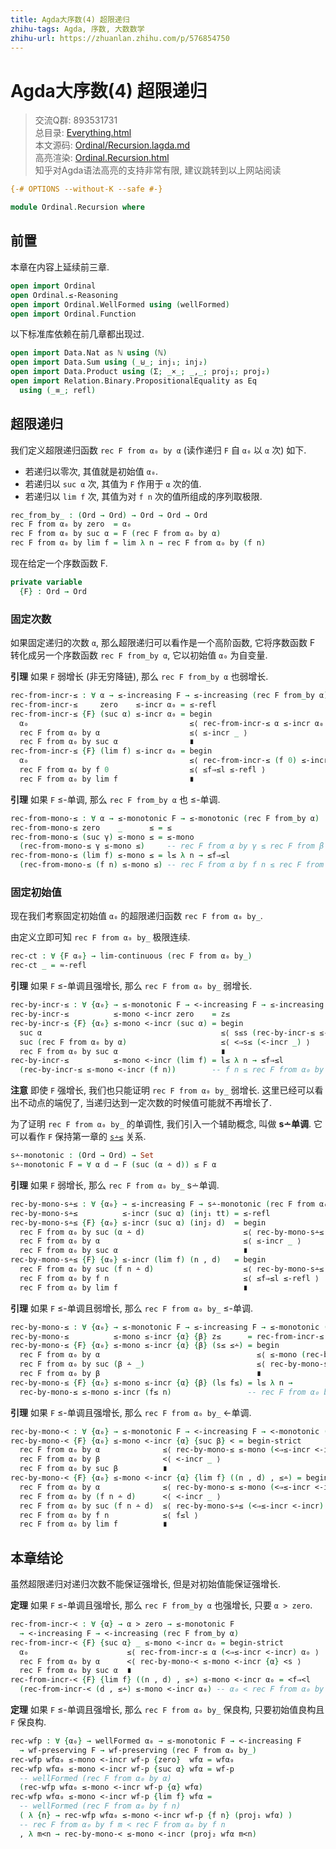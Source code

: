 ```yaml
---
title: Agda大序数(4) 超限递归
zhihu-tags: Agda, 序数, 大数数学
zhihu-url: https://zhuanlan.zhihu.com/p/576854750
---
```


# Agda大序数(4) 超限递归

> 交流Q群: 893531731  
> 总目录: [Everything.html](https://choukh.github.io/agda-lvo/Everything.html)  
> 本文源码: [Ordinal/Recursion.lagda.md](https://github.com/choukh/agda-lvo/blob/main/src/Ordinal/Recursion.lagda.md)  
> 高亮渲染: [Ordinal.Recursion.html](https://choukh.github.io/agda-lvo/Ordinal.Recursion.html)  
> 知乎对Agda语法高亮的支持非常有限, 建议跳转到以上网站阅读  

```agda
{-# OPTIONS --without-K --safe #-}

module Ordinal.Recursion where
```

## 前置

本章在内容上延续前三章.

```agda
open import Ordinal
open Ordinal.≤-Reasoning
open import Ordinal.WellFormed using (wellFormed)
open import Ordinal.Function
```

以下标准库依赖在前几章都出现过.

```agda
open import Data.Nat as ℕ using (ℕ)
open import Data.Sum using (_⊎_; inj₁; inj₂)
open import Data.Product using (Σ; _×_; _,_; proj₁; proj₂)
open import Relation.Binary.PropositionalEquality as Eq
  using (_≡_; refl)
```

## 超限递归

我们定义超限递归函数 `rec F from α₀ by α` (读作递归 `F` 自 `α₀` 以 `α` 次) 如下.

- 若递归以零次, 其值就是初始值 `α₀`.
- 若递归以 `suc α` 次, 其值为 `F` 作用于 `α` 次的值.
- 若递归以 `lim f` 次, 其值为对 `f n` 次的值所组成的序列取极限.

```agda
rec_from_by_ : (Ord → Ord) → Ord → Ord → Ord
rec F from α₀ by zero  = α₀
rec F from α₀ by suc α = F (rec F from α₀ by α)
rec F from α₀ by lim f = lim λ n → rec F from α₀ by (f n)
```

现在给定一个序数函数 F.

```agda
private variable
  {F} : Ord → Ord
```

### 固定次数

如果固定递归的次数 `α`, 那么超限递归可以看作是一个高阶函数, 它将序数函数 F 转化成另一个序数函数 `rec F from_by α`, 它以初始值 `α₀` 为自变量.

**引理** 如果 `F` 弱增长 (非无穷降链), 那么 `rec F from_by α` 也弱增长.

```agda
rec-from-incr-≤ : ∀ α → ≤-increasing F → ≤-increasing (rec F from_by α)
rec-from-incr-≤     zero    ≤-incr α₀ = ≤-refl
rec-from-incr-≤ {F} (suc α) ≤-incr α₀ = begin
  α₀                                    ≤⟨ rec-from-incr-≤ α ≤-incr α₀ ⟩
  rec F from α₀ by α                    ≤⟨ ≤-incr _ ⟩
  rec F from α₀ by suc α                ∎
rec-from-incr-≤ {F} (lim f) ≤-incr α₀ = begin
  α₀                                    ≤⟨ rec-from-incr-≤ (f 0) ≤-incr α₀ ⟩
  rec F from α₀ by f 0                  ≤⟨ ≤f⇒≤l ≤-refl ⟩
  rec F from α₀ by lim f                ∎
```

**引理** 如果 `F` ≤-单调, 那么 `rec F from_by α` 也 ≤-单调.

```agda
rec-from-mono-≤ : ∀ α → ≤-monotonic F → ≤-monotonic (rec F from_by α)
rec-from-mono-≤ zero    _      ≤ = ≤
rec-from-mono-≤ (suc γ) ≤-mono ≤ = ≤-mono
  (rec-from-mono-≤ γ ≤-mono ≤)     -- rec F from α by γ ≤ rec F from β by γ
rec-from-mono-≤ (lim f) ≤-mono ≤ = l≤ λ n → ≤f⇒≤l
  (rec-from-mono-≤ (f n) ≤-mono ≤) -- rec F from α by f n ≤ rec F from β by f n
```

### 固定初始值

现在我们考察固定初始值 `α₀` 的超限递归函数 `rec F from α₀ by_`.

由定义立即可知 `rec F from α₀ by_` 极限连续.

```agda
rec-ct : ∀ {F α₀} → lim-continuous (rec F from α₀ by_)
rec-ct _ = ≈-refl
```

**引理** 如果 `F` ≤-单调且强增长, 那么 `rec F from α₀ by_` 弱增长.

```agda
rec-by-incr-≤ : ∀ {α₀} → ≤-monotonic F → <-increasing F → ≤-increasing (rec F from α₀ by_)
rec-by-incr-≤          ≤-mono <-incr zero    = z≤
rec-by-incr-≤ {F} {α₀} ≤-mono <-incr (suc α) = begin
  suc α                                        ≤⟨ s≤s (rec-by-incr-≤ ≤-mono <-incr α) ⟩
  suc (rec F from α₀ by α)                     ≤⟨ <⇒s≤ (<-incr _) ⟩
  rec F from α₀ by suc α                       ∎
rec-by-incr-≤          ≤-mono <-incr (lim f) = l≤ λ n → ≤f⇒≤l
  (rec-by-incr-≤ ≤-mono <-incr (f n))        -- f n ≤ rec F from α₀ by f n
```

**注意** 即使 `F` 强增长, 我们也只能证明 `rec F from α₀ by_` 弱增长. 这里已经可以看出不动点的端倪了, 当递归达到一定次数的时候值可能就不再增长了.

为了证明 `rec F from α₀ by_` 的单调性, 我们引入一个辅助概念, 叫做 **s∸单调**. 它可以看作 `F` 保持第一章的 [`s∸≤`](Ordinal.html#7546) 关系.

```agda
s∸-monotonic : (Ord → Ord) → Set
s∸-monotonic F = ∀ α d → F (suc (α ∸ d)) ≤ F α
```

**引理** 如果 `F` 弱增长, 那么 `rec F from α₀ by_` s∸单调.

```agda
rec-by-mono-s∸≤ : ∀ {α₀} → ≤-increasing F → s∸-monotonic (rec F from α₀ by_)
rec-by-mono-s∸≤          ≤-incr (suc α) (inj₁ tt) = ≤-refl
rec-by-mono-s∸≤ {F} {α₀} ≤-incr (suc α) (inj₂ d)  = begin
  rec F from α₀ by suc (α ∸ d)                      ≤⟨ rec-by-mono-s∸≤ ≤-incr α d ⟩
  rec F from α₀ by α                                ≤⟨ ≤-incr _ ⟩
  rec F from α₀ by suc α                            ∎
rec-by-mono-s∸≤ {F} {α₀} ≤-incr (lim f) (n , d)   = begin
  rec F from α₀ by suc (f n ∸ d)                    ≤⟨ rec-by-mono-s∸≤ ≤-incr (f n) d ⟩
  rec F from α₀ by f n                              ≤⟨ ≤f⇒≤l ≤-refl ⟩
  rec F from α₀ by lim f                            ∎
```

**引理** 如果 `F` ≤-单调且弱增长, 那么 `rec F from α₀ by_` ≤-单调.

```agda
rec-by-mono-≤ : ∀ {α₀} → ≤-monotonic F → ≤-increasing F → ≤-monotonic (rec F from α₀ by_)
rec-by-mono-≤          ≤-mono ≤-incr {α} {β} z≤      = rec-from-incr-≤ β ≤-incr _
rec-by-mono-≤ {F} {α₀} ≤-mono ≤-incr {α} {β} (s≤ ≤∸) = begin
  rec F from α₀ by α                                   ≤⟨ ≤-mono (rec-by-mono-≤ ≤-mono ≤-incr ≤∸) ⟩
  rec F from α₀ by suc (β ∸ _)                         ≤⟨ rec-by-mono-s∸≤ ≤-incr β _ ⟩
  rec F from α₀ by β                                   ∎
rec-by-mono-≤ {F} {α₀} ≤-mono ≤-incr {α} {β} (l≤ f≤) = l≤ λ n →
  rec-by-mono-≤ ≤-mono ≤-incr (f≤ n)                 -- rec F from α₀ by f n ≤ rec F from α₀ by β
```

**引理** 如果 `F` ≤-单调且强增长, 那么 `rec F from α₀ by_` <-单调.

```agda
rec-by-mono-< : ∀ {α₀} → ≤-monotonic F → <-increasing F → <-monotonic (rec F from α₀ by_)
rec-by-mono-< {F} {α₀} ≤-mono <-incr {α} {suc β} < = begin-strict
  rec F from α₀ by α              ≤⟨ rec-by-mono-≤ ≤-mono (<⇒≤-incr <-incr) (<s⇒≤ <) ⟩
  rec F from α₀ by β              <⟨ <-incr _ ⟩
  rec F from α₀ by suc β          ∎
rec-by-mono-< {F} {α₀} ≤-mono <-incr {α} {lim f} ((n , d) , ≤∸) = begin-strict
  rec F from α₀ by α              ≤⟨ rec-by-mono-≤ ≤-mono (<⇒≤-incr <-incr) ≤∸ ⟩
  rec F from α₀ by (f n ∸ d)      <⟨ <-incr _ ⟩
  rec F from α₀ by suc (f n ∸ d)  ≤⟨ rec-by-mono-s∸≤ (<⇒≤-incr <-incr) (f n) d ⟩
  rec F from α₀ by f n            ≤⟨ f≤l ⟩
  rec F from α₀ by lim f          ∎
```

## 本章结论

虽然超限递归对递归次数不能保证强增长, 但是对初始值能保证强增长.

**定理** 如果 `F` ≤-单调且强增长, 那么 `rec F from_by α` 也强增长, 只要 `α > zero`.

```agda
rec-from-incr-< : ∀ {α} → α > zero → ≤-monotonic F
  → <-increasing F → <-increasing (rec F from_by α)
rec-from-incr-< {F} {suc α} _ ≤-mono <-incr α₀ = begin-strict
  α₀                      ≤⟨ rec-from-incr-≤ α (<⇒≤-incr <-incr) α₀ ⟩
  rec F from α₀ by α      <⟨ rec-by-mono-< ≤-mono <-incr {α} <s ⟩
  rec F from α₀ by suc α  ∎
rec-from-incr-< {F} {lim f} ((n , d) , ≤∸) ≤-mono <-incr α₀ = <f⇒<l
  (rec-from-incr-< (d , ≤∸) ≤-mono <-incr α₀) -- α₀ < rec F from α₀ by f n
```

**定理** 如果 `F` ≤-单调且强增长, 那么 `rec F from α₀ by_` 保良构, 只要初始值良构且 `F` 保良构.

```agda
rec-wfp : ∀ {α₀} → wellFormed α₀ → ≤-monotonic F → <-increasing F
  → wf-preserving F → wf-preserving (rec F from α₀ by_)
rec-wfp wfα₀ ≤-mono <-incr wf-p {zero}  wfα = wfα₀
rec-wfp wfα₀ ≤-mono <-incr wf-p {suc α} wfα = wf-p
  -- wellFormed (rec F from α₀ by α)
  (rec-wfp wfα₀ ≤-mono <-incr wf-p {α} wfα)
rec-wfp wfα₀ ≤-mono <-incr wf-p {lim f} wfα =
  -- wellFormed (rec F from α₀ by f n)
  ( λ {n} → rec-wfp wfα₀ ≤-mono <-incr wf-p {f n} (proj₁ wfα) )
  -- rec F from α₀ by f m < rec F from α₀ by f n
  , λ m<n → rec-by-mono-< ≤-mono <-incr (proj₂ wfα m<n)
```
